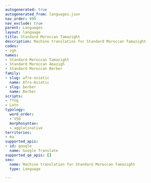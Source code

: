 ```yaml
---
autogenerated: true
autogenerated_from: languages.json
nav_order: 999
nav_exclude: true
parent: Languages
layout: language
title: Standard Moroccan Tamazight
description: Machine translation for Standard Moroccan Tamazight
codes:
- zgh
names:
- Standard Moroccan Tamazight
- Standard Moroccan Amazigh
- Standard Moroccan Berber
family:
- slug: afro-asiatic
  name: Afro-Asiatic
- slug: berber
  name: Berber
scripts:
- Tfng
- Latn
typology:
  word_order:
  - VSO
  morphosyntax:
  - agglutinative
territories:
- ma
supported_apis:
- id: google
  name: Google Translate
supported_qe_apis: []
seo:
  name: Machine translation for Standard Moroccan Tamazight
  type: Language

---
```


